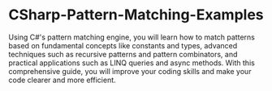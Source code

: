 # CSharp-Pattern-Matching-Examples
 Using C#'s pattern matching engine, you will learn how to match patterns based on fundamental concepts like constants and types, advanced techniques such as recursive patterns and pattern combinators, and practical applications such as LINQ queries and async methods. With this comprehensive guide, you will improve your coding skills and make your code clearer and more efficient.
